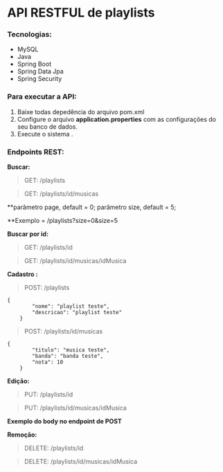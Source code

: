 # API RESTFUL de playlists
### Tecnologias:
* MySQL
* Java
* Spring Boot
* Spring Data Jpa
* Spring Security

### Para executar a API:

1. Baixe todas depedência do arquivo pom.xml
2. Configure o arquivo **application.properties** com as configurações do seu banco de dados.
3. Execute o sistema .

### Endpoints REST:

**Buscar:**
>GET:  /playlists

>GET:  /playlists/id/musicas

**parâmetro page, default = 0;
parâmetro size, default = 5;

**Exemplo = /playlists?size=0&size=5

**Buscar por id:**
>GET:  /playlists/id

>GET:  /playlists/id/musicas/idMusica


**Cadastro :**
>POST: /playlists

    {  
            "nome": "playlist teste",
            "descricao": "playlist teste"
        } 
        
>POST: /playlists/id/musicas

    {  
            "titulo": "musica teste",
            "banda": "banda teste",
            "nota": 10
        } 
        

**Edição:**
>PUT: /playlists/id

>PUT: /playlists/id/musicas/idMusica

**Exemplo do body no endpoint de POST**

**Remoção:**
>DELETE: /playlists/id

>DELETE: /playlists/id/musicas/idMusica









        
